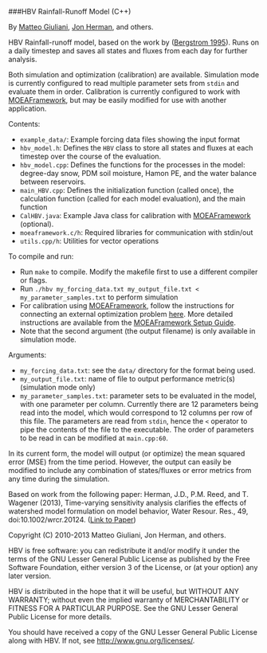 ###HBV Rainfall-Runoff Model (C++)

By [Matteo Giuliani](http://home.deib.polimi.it/giuliani/), [Jon Herman](http://reed.cee.cornell.edu/index.php/Jon_Herman), and others.

HBV Rainfall-runoff model, based on the work by ([Bergstrom 1995](http://www.cabdirect.org/abstracts/19961904773.html)). Runs on a daily timestep and saves all states and fluxes from each day for further analysis. 

Both simulation and optimization (calibration) are available. Simulation mode is currently configured to read multiple parameter sets from `stdin` and evaluate them in order. Calibration is currently configured to work with [MOEAFramework](http://moeaframework.org), but may be easily modified for use with another application.

Contents:
* `example_data/`: Example forcing data files showing the input format
* `hbv_model.h`: Defines the `HBV` class to store all states and fluxes at each timestep over the course of the evaluation.
* `hbv_model.cpp`: Defines the functions for the processes in the model: degree-day snow, PDM soil moisture, Hamon PE, and the water balance between reservoirs. 
* `main_HBV.cpp`: Defines the initialization function (called once), the calculation function (called for each model evaluation), and the main function
* `CalHBV.java`: Example Java class for calibration with [MOEAFramework](http://moeaframework.org) (optional).
* `moeaframework.c/h`: Required libraries for communication with stdin/out
* `utils.cpp/h`: Utilities for vector operations

To compile and run:

* Run `make` to compile. Modify the makefile first to use a different compiler or flags.
* Run `./hbv my_forcing_data.txt my_output_file.txt < my_parameter_samples.txt` to perform simulation
* For calibration using [MOEAFramework](http://moeaframework.org), follow the instructions for connecting an external optimization problem [here](http://moeaframework.org/examples.html#example5). More detailed instructions are available from the [MOEAFramework Setup Guide](https://docs.google.com/document/pub?id=1Ts_tnvzZ-nDQ-Ym-RFtqM_LJMUNYKFZJ5WJdZxRmmrY). 
* Note that the second argument (the output filename) is only available in simulation mode.

Arguments:
* `my_forcing_data.txt`: see the `data/` directory for the format being used.
* `my_output_file.txt`: name of file to output performance metric(s) (simulation mode only)
* `my_parameter_samples.txt`: parameter sets to be evaluated in the model, with one parameter per column. Currently there are 12 parameters being read into the model, which would correspond to 12 columns per row of this file. The parameters are read from `stdin`, hence the `<` operator to pipe the contents of the file to the executable. The order of parameters to be read in can be modified at `main.cpp:60`.

In its current form, the model will output (or optimize) the mean squared error (MSE) from the time period. However, the output can easily be modified to include any combination of states/fluxes or error metrics from any time during the simulation.

Based on work from the following paper:
Herman, J.D., P.M. Reed, and T. Wagener (2013), Time-varying sensitivity analysis clarifies the effects of watershed model formulation on model behavior, Water Resour. Res., 49, doi:10.1002/wrcr.20124.
([Link to Paper](http://onlinelibrary.wiley.com/doi/10.1002/wrcr.20124/abstract))

Copyright (C) 2010-2013 Matteo Giuliani, Jon Herman, and others.

HBV is free software: you can redistribute it and/or modify
it under the terms of the GNU Lesser General Public License as published by
the Free Software Foundation, either version 3 of the License, or
(at your option) any later version.

HBV is distributed in the hope that it will be useful,
but WITHOUT ANY WARRANTY; without even the implied warranty of
MERCHANTABILITY or FITNESS FOR A PARTICULAR PURPOSE.  See the
GNU Lesser General Public License for more details.

You should have received a copy of the GNU Lesser General Public License
along with HBV.  If not, see <http://www.gnu.org/licenses/>.
